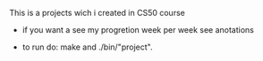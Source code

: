 This is a projects wich i created in CS50 course

* if you want a see my progretion week per week see anotations

* to run do: make and ./bin/"project".
